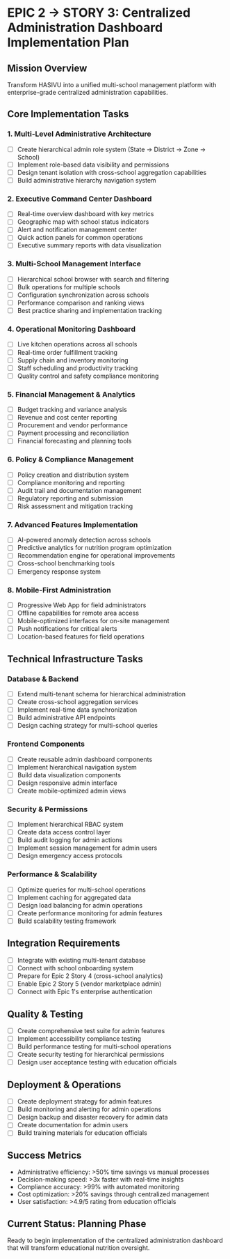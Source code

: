# EPIC 2 → STORY 3: Centralized Administration Dashboard Implementation Plan

## Mission Overview

Transform HASIVU into a unified multi-school management platform with enterprise-grade centralized administration capabilities.

## Core Implementation Tasks

### 1. Multi-Level Administrative Architecture

- [ ] Create hierarchical admin role system (State → District → Zone → School)
- [ ] Implement role-based data visibility and permissions
- [ ] Design tenant isolation with cross-school aggregation capabilities
- [ ] Build administrative hierarchy navigation system

### 2. Executive Command Center Dashboard

- [ ] Real-time overview dashboard with key metrics
- [ ] Geographic map with school status indicators
- [ ] Alert and notification management center
- [ ] Quick action panels for common operations
- [ ] Executive summary reports with data visualization

### 3. Multi-School Management Interface

- [ ] Hierarchical school browser with search and filtering
- [ ] Bulk operations for multiple schools
- [ ] Configuration synchronization across schools
- [ ] Performance comparison and ranking views
- [ ] Best practice sharing and implementation tracking

### 4. Operational Monitoring Dashboard

- [ ] Live kitchen operations across all schools
- [ ] Real-time order fulfillment tracking
- [ ] Supply chain and inventory monitoring
- [ ] Staff scheduling and productivity tracking
- [ ] Quality control and safety compliance monitoring

### 5. Financial Management & Analytics

- [ ] Budget tracking and variance analysis
- [ ] Revenue and cost center reporting
- [ ] Procurement and vendor performance
- [ ] Payment processing and reconciliation
- [ ] Financial forecasting and planning tools

### 6. Policy & Compliance Management

- [ ] Policy creation and distribution system
- [ ] Compliance monitoring and reporting
- [ ] Audit trail and documentation management
- [ ] Regulatory reporting and submission
- [ ] Risk assessment and mitigation tracking

### 7. Advanced Features Implementation

- [ ] AI-powered anomaly detection across schools
- [ ] Predictive analytics for nutrition program optimization
- [ ] Recommendation engine for operational improvements
- [ ] Cross-school benchmarking tools
- [ ] Emergency response system

### 8. Mobile-First Administration

- [ ] Progressive Web App for field administrators
- [ ] Offline capabilities for remote area access
- [ ] Mobile-optimized interfaces for on-site management
- [ ] Push notifications for critical alerts
- [ ] Location-based features for field operations

## Technical Infrastructure Tasks

### Database & Backend

- [ ] Extend multi-tenant schema for hierarchical administration
- [ ] Create cross-school aggregation services
- [ ] Implement real-time data synchronization
- [ ] Build administrative API endpoints
- [ ] Design caching strategy for multi-school queries

### Frontend Components

- [ ] Create reusable admin dashboard components
- [ ] Implement hierarchical navigation system
- [ ] Build data visualization components
- [ ] Design responsive admin interface
- [ ] Create mobile-optimized admin views

### Security & Permissions

- [ ] Implement hierarchical RBAC system
- [ ] Create data access control layer
- [ ] Build audit logging for admin actions
- [ ] Implement session management for admin users
- [ ] Design emergency access protocols

### Performance & Scalability

- [ ] Optimize queries for multi-school operations
- [ ] Implement caching for aggregated data
- [ ] Design load balancing for admin operations
- [ ] Create performance monitoring for admin features
- [ ] Build scalability testing framework

## Integration Requirements

- [ ] Integrate with existing multi-tenant database
- [ ] Connect with school onboarding system
- [ ] Prepare for Epic 2 Story 4 (cross-school analytics)
- [ ] Enable Epic 2 Story 5 (vendor marketplace admin)
- [ ] Connect with Epic 1's enterprise authentication

## Quality & Testing

- [ ] Create comprehensive test suite for admin features
- [ ] Implement accessibility compliance testing
- [ ] Build performance testing for multi-school operations
- [ ] Create security testing for hierarchical permissions
- [ ] Design user acceptance testing with education officials

## Deployment & Operations

- [ ] Create deployment strategy for admin features
- [ ] Build monitoring and alerting for admin operations
- [ ] Design backup and disaster recovery for admin data
- [ ] Create documentation for admin users
- [ ] Build training materials for education officials

## Success Metrics

- Administrative efficiency: >50% time savings vs manual processes
- Decision-making speed: >3x faster with real-time insights
- Compliance accuracy: >99% with automated monitoring
- Cost optimization: >20% savings through centralized management
- User satisfaction: >4.9/5 rating from education officials

## Current Status: Planning Phase

Ready to begin implementation of the centralized administration dashboard that will transform educational nutrition oversight.
